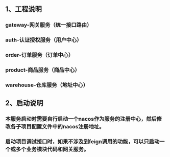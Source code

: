 ## 1、工程说明
### gateway-网关服务（统一接口路由）
### auth-认证授权服务（用户中心）
### order-订单服务（订单中心）
### product-商品服务（商品中心）
### warehouse-仓库服务（地址中心）

## 2、启动说明
### 本服务启动时需要自行启动一个nacos作为服务的注册中心，然后修改各子项目配置文件中的nacos注册地址。
### 启动项目调试接口时，如果不涉及到feign调用的功能，可以只启动一个或多个业务模块代码和网关服务。